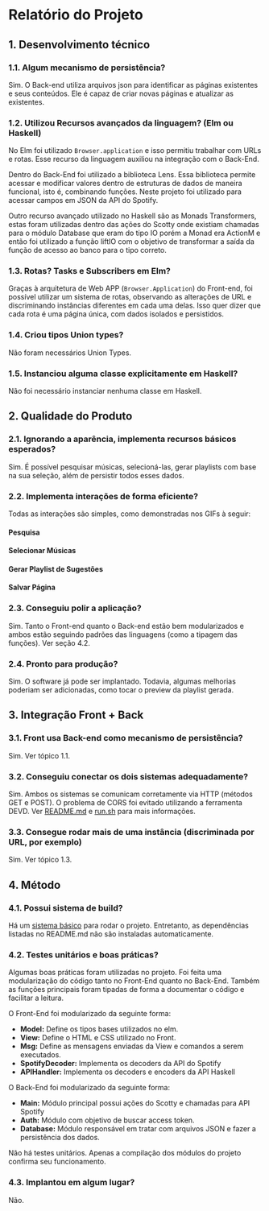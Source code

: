 # Relatório do Projeto

## 1. Desenvolvimento técnico
### 1.1. Algum mecanismo de persistência?
Sim. O Back-end utiliza arquivos json para identificar as páginas existentes e seus conteúdos. Ele é capaz de criar novas páginas e atualizar as existentes.

### 1.2. Utilizou Recursos avançados da linguagem? (Elm ou Haskell)
No Elm foi utilizado `Browser.application` e isso permitiu trabalhar com URLs
e rotas. Esse recurso da linguagem auxiliou na integração com o Back-End.

Dentro do Back-End foi utilizado a biblioteca Lens. Essa biblioteca permite acessar e modificar valores dentro de estruturas de dados de maneira funcional, isto é, combinando funções.
Neste projeto foi utilizado para acessar campos em JSON da API do Spotify.

Outro recurso avançado utilizado no Haskell são as Monads Transformers, estas foram utilizadas dentro das ações do Scotty onde existiam chamadas para o módulo Database que eram do tipo IO porém a Monad era ActionM e então foi utilizado a função liftIO com o objetivo de transformar a 
saída da função de acesso ao banco para o tipo correto.

### 1.3. Rotas? Tasks e Subscribers em Elm?
Graças à arquitetura de Web APP (`Browser.Application`) do Front-end, foi possível utilizar um sistema de rotas, observando as alterações de URL e discriminando instâncias diferentes em cada uma delas. Isso quer dizer que cada rota é uma página única, com dados isolados e persistidos.

### 1.4. Criou tipos Union types?
Não foram necessários Union Types.

### 1.5. Instanciou alguma classe explicitamente em Haskell?
Não foi necessário instanciar nenhuma classe em Haskell.


## 2. Qualidade do Produto
### 2.1. Ignorando a aparência, implementa recursos básicos esperados?
Sim. É possível pesquisar músicas, selecioná-las, gerar playlists com base na sua seleção, além de persistir todos esses dados.

### 2.2. Implementa interações de forma eficiente?
Todas as interações são simples, como demonstradas nos GIFs à seguir:

#### Pesquisa
#### Selecionar Músicas
#### Gerar Playlist de Sugestões
#### Salvar Página

### 2.3. Conseguiu polir a aplicação?
Sim. Tanto o Front-end quanto o Back-end estão bem modularizados e ambos estão seguindo padrões das linguagens (como a tipagem das funções). Ver seção 4.2.

### 2.4. Pronto para produção?
Sim. O software já pode ser implantado. Todavia, algumas melhorias poderiam ser adicionadas, como tocar o preview da playlist gerada.

## 3. Integração Front + Back
### 3.1. Front usa Back-end como mecanismo de persistência?
Sim. Ver tópico 1.1.

### 3.2. Conseguiu conectar os dois sistemas adequadamente?
Sim. Ambos os sistemas se comunicam corretamente via HTTP (métodos GET e POST). O problema de CORS foi evitado utilizando a ferramenta DEVD. Ver [README.md](README.md) e [run.sh](run.sh) para mais informações.

### 3.3. Consegue rodar mais de uma instância (discriminada por URL, por exemplo)
Sim. Ver tópico 1.3.


## 4. Método
### 4.1. Possui sistema de build?
Há um [sistema básico](run.sh) para rodar o projeto. Entretanto, as dependências listadas no README.md não são instaladas automaticamente.

### 4.2. Testes unitários e boas práticas?
Algumas boas práticas foram utilizadas no projeto. Foi feita
uma modularização do código tanto no Front-End quanto no Back-End.
Também as funções principais foram tipadas de forma a documentar
o código e facilitar a leitura.

O Front-End foi modularizado da seguinte forma:
- **Model:** Define os tipos bases utilizados no elm.
- **View:** Define o HTML e CSS utilizado no Front.
- **Msg:** Define as mensagens enviadas da View e comandos a serem executados.
- **SpotifyDecoder:** Implementa os decoders da API do Spotify
- **APIHandler:** Implementa os decoders e encoders da API Haskell

O Back-End foi modularizado da seguinte forma:
- **Main:** Módulo principal possui ações do Scotty e chamadas para API Spotify
- **Auth:** Módulo com objetivo de buscar access token.
- **Database:** Módulo responsável em tratar com arquivos JSON e fazer a  persistência dos dados.

Não há testes unitários. Apenas a compilação dos módulos do projeto confirma seu funcionamento.

### 4.3. Implantou em algum lugar?
Não.
